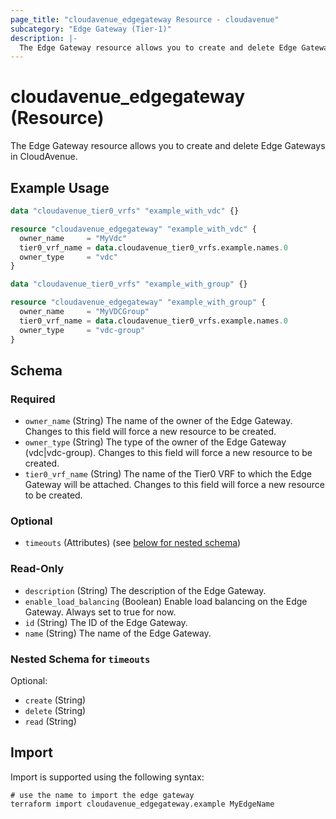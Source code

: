 ```yaml
---
page_title: "cloudavenue_edgegateway Resource - cloudavenue"
subcategory: "Edge Gateway (Tier-1)"
description: |-
  The Edge Gateway resource allows you to create and delete Edge Gateways in CloudAvenue.
---
```


# cloudavenue_edgegateway (Resource)

The Edge Gateway resource allows you to create and delete Edge Gateways in CloudAvenue.

## Example Usage

```terraform
data "cloudavenue_tier0_vrfs" "example_with_vdc" {}

resource "cloudavenue_edgegateway" "example_with_vdc" {
  owner_name     = "MyVdc"
  tier0_vrf_name = data.cloudavenue_tier0_vrfs.example.names.0
  owner_type     = "vdc"
}

data "cloudavenue_tier0_vrfs" "example_with_group" {}

resource "cloudavenue_edgegateway" "example_with_group" {
  owner_name     = "MyVDCGroup"
  tier0_vrf_name = data.cloudavenue_tier0_vrfs.example.names.0
  owner_type     = "vdc-group"
}
```

<!-- schema generated by tfplugindocs -->
## Schema

### Required

- `owner_name` (String) The name of the owner of the Edge Gateway.
Changes to this field will force a new resource to be created.
- `owner_type` (String) The type of the owner of the Edge Gateway (vdc|vdc-group).
Changes to this field will force a new resource to be created.
- `tier0_vrf_name` (String) The name of the Tier0 VRF to which the Edge Gateway will be attached.
Changes to this field will force a new resource to be created.

### Optional

- `timeouts` (Attributes) (see [below for nested schema](#nestedatt--timeouts))

### Read-Only

- `description` (String) The description of the Edge Gateway.
- `enable_load_balancing` (Boolean) Enable load balancing on the Edge Gateway.
Always set to true for now.
- `id` (String) The ID of the Edge Gateway.
- `name` (String) The name of the Edge Gateway.

<a id="nestedatt--timeouts"></a>
### Nested Schema for `timeouts`

Optional:

- `create` (String)
- `delete` (String)
- `read` (String)

## Import

Import is supported using the following syntax:
```shell
# use the name to import the edge gateway
terraform import cloudavenue_edgegateway.example MyEdgeName
```